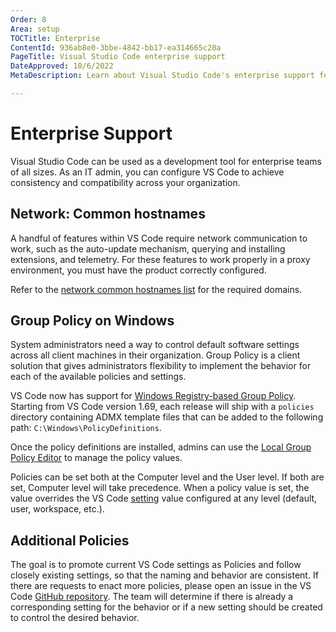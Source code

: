 ```yaml
---
Order: 8
Area: setup
TOCTitle: Enterprise
ContentId: 936ab8e0-3bbe-4842-bb17-ea314665c20a
PageTitle: Visual Studio Code enterprise support
DateApproved: 10/6/2022
MetaDescription: Learn about Visual Studio Code's enterprise support features.

---
```

# Enterprise Support

Visual Studio Code can be used as a development tool for enterprise teams of all sizes. As an IT admin, you can configure VS Code to achieve consistency and compatibility across your organization.

## Network: Common hostnames

A handful of features within VS Code require network communication to work, such as the auto-update mechanism, querying and installing extensions, and telemetry. For these features to work properly in a proxy environment, you must have the product correctly configured.

Refer to the [network common hostnames list](/docs/setup/network.md#common-hostnames) for the required domains.

## Group Policy on Windows

System administrators need a way to control default software settings across all client machines in their organization. Group Policy is a client solution that gives administrators flexibility to implement the behavior for each of the available policies and settings.

VS Code now has support for [Windows Registry-based Group Policy](https://learn.microsoft.com/previous-versions/windows/desktop/policy/implementing-registry-based-policy). Starting from VS Code version 1.69, each release will ship with a `policies` directory containing ADMX template files that can be added to the following path: `C:\Windows\PolicyDefinitions`.

Once the policy definitions are installed, admins can use the [Local Group Policy Editor](https://learn.microsoft.com/previous-versions/windows/it-pro/windows-server-2012-R2-and-2012/dn265982(v=ws.11)) to manage the policy values.

Policies can be set both at the Computer level and the User level. If both are set, Computer level will take precedence. When a policy value is set, the value overrides the VS Code [setting](/docs/getstarted/settings.md) value configured at any level (default, user, workspace, etc.).

## Additional Policies

The goal is to promote current VS Code settings as Policies and follow closely existing settings, so that the naming and behavior are consistent. If there are requests to enact more policies, please open an issue in the VS Code [GitHub repository](https://github.com/microsoft/vscode). The team will determine if there is already a corresponding setting for the behavior or if a new setting should be created to control the desired behavior.
